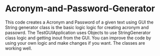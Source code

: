 # Acronym-and-Password-Generator
This code creates a Acronym and Password of a given text using GUI
the String generator class is the basic logic logic for creating acronym and passowrd.
The TestGUIApplication uses Objects to use StringGenerator class logic and getting inout from the GUI.
You can improve the code by using your own logic and make changes if you want.
The classes are working well.
